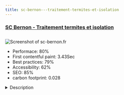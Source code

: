 ```yaml
---
title: sc-bernon---traitement-termites-et-isolation
---
```


<div style="height: 3rem">
  <a href="https://www.sc-bernon.fr"><h3>SC Bernon - Traitement termites et isolation</h3></a>
</div>
<img loading="lazy" src="/images/thumbs/sc-bernon.fr.jpg" alt="Screenshot of sc-bernon.fr" />
<ul>
  <li>Performace: 80%</li>
  <li>
    First contentful paint:
    3.43Sec
  </li>
  <li>Best practices: 79%</li>
  <li>Accessibility: 62%</li>
  <li>SEO: 85%</li>
  <li>carbon footprint: 0.028</li>
</ul>
<details>
  <summary>Description</summary>
  <p>SC BERNON termite treatment specialist and boring in Albi (termites, beetles, beetles ...), offers its services in all the Tarn. The company SC Bernon bought Charpenet in Albi in 2016 and is certified CTBA + Tech and Sentri use in the treatment of termites and their colonies.The users were looking for a dynamic website with projects presentation ability and SEO optimization to present their activities with services and news.</p>
</details>

